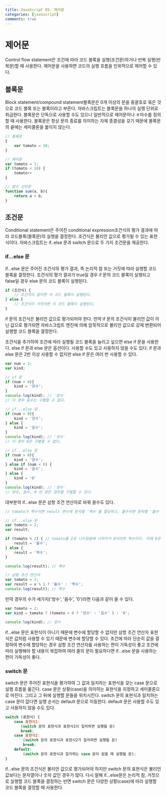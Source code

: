 ```yaml
---
title: JavaScript 05. 제어문
categories: [javascript]
comments: true
---
```


# 제어문

Control flow statement은 조건에 따라 코드 블록을 실행(조건문)하거나 반복 실행(반복문)할 때 사용한다. 제어문을 사용하면 코드의 실행 흐름을 인위적으로 제어할 수 있다.

## 블록문

Block statement/compound statement블록문은 0개 이상의 문을 중괄호로 묶은 것으로 코드 블록 또는 블록이라고 부른다. 자바스크립트는 블록문을 하나의 실행 단위로 취급한다. 블록문은 단독으로 사용할 수도 있으나 일반적으로 제어문이나 ㅎ마수를 정의할 때 사용한다. 블록문은 항상 문의 종료를 의미하는 자체 종결성을 갖기 때문에 블록문의 끝에는 세미콜론을 붙이지 않는다.


```javascript
// 블록문
{
    var tomato = 10;
}

// 제어문
var tomato = 1;
if (tomato < 10) {
    tomato++
}

// 함수 선언문
function sum(a, b){
    return a + b;
}
```

## 조건문

Conditional statement은 주어진 conditional expression조건식의 평가 결과에 따라 코드블록(블록문)의 실행을 결정한다. 조건식은 불리언 값으로 평가될 수 있는 표현식이다. 자바스크립트는 if..else 문과 switch 문으로 두 가지 조건문을 제공한다.

### if...else 문

if...else 문은 주어진 조건식의 평가 결과, 즉 논리적 참 또는 거짓에 따라 실행할 코드 블록을 결정한다. 조건식의 평가 결과가 true일 경우 if 문의 코드 블록이 실행되고 false일 경우 else 문의 코드 블록이 실행된다. 

```javascript
if (조건식) {
    // 조건식이 참이면 이 코드 블록이 실행된다.
} else {
    // 조건식이 거짓이면 이 코드 블록이 실행된다.
}
```

if 문의 조건식은 불리언 값으로 평가되어야 한다. 만약 if 문의 조건식이 불리언 값이 아닌 값으로 평가되면 자바스크립트 엔진에 의해 암묵적으로 불리언 값으로 강제 변환되어 실행할 코드 블록을 결정한다.

조건식을 추가하여 조건에 따라 실행될 코드 블록을 늘리고 싶으면 else if 문을 사용한다. else if 문과 else 문은 옵션이다. 사용할 수도 있고 사용하지 않을 수도 있다. if 문과 else 문은 2번 이상 사용할 수 없지만 else if 문은 여러 번 사용할 수 있다.

```javascript
var num = 2;
var kind;

// if 문
if (num > 0){
    kind = '양수';
} 
console.log(kind); // '양수'
// 이 경우 음수는 구별할 수 없다.

// if...else 문
if (num > 0){
    kind = '양수';
} else {
    kind = '음수';
}
console.log(kind); // '양수'
// 이 경우 0은 구별할 수 없다.

// if...else 문
if (num > 0){
    kind = '양수';
} else if (num < 0) {
    kind = '음수';
} else {
    kind = '0'
}
console.log(kind); // '양수'
// 양수, 음수, 0 인 모든 경우를 구별할 수 있다.
```

대부분의 if...else 문은 삼항 조건 연산자로 바꿔 쓸수도 있다.

```javascript
// tomato가 짝수이면 result 변수에 문자열 '짝수'를 할당하고, 홀수이면 문자열 '홀수'를 할당한다.

// if...else 문
var tomato = 2;
var result;

if (tomato % 2) { // tomato를 2로 나누었을때 나머지가 0이라면 짝수이다. 이때 0은 false로 암묵적 강제 변환된다.  
    result = '홀수';
} else {
    result = '짝수';
}

console.log(result); // 짝수

// 삼항 조건 연산자
var tomato = 2;
var result = x % 2 ? '홀수' : '짝수';
console.log(result); // 짝수
```

만약 경우의 수가 세가지('양수', '음수', '0')라면 다음과 같이 쓸 수 있다. 

```javascript
var tomato = 2;
var kind = tomato ? (tomato > 0 ? '양수' : '음수' ) : '0';

console.log(kind); // 양수
```

if...else 문은 표현식이 아니기 때문에 변수에 할당할 수 없지만 삼항 조건 연산자 표현식은 값처럼 사용할 수 있기 때문에 변수에 할당할 수 있다. 조건에 따라 단순히 값을 결정하여 변수에 할당하는 경우 삼항 조건 연산자를 사용하는 편이 가독성이 좋고 조건에 따라 실행해야 할 내용이 복잡하여 여러 줄의 문이 필요하다면 if...else 문을 사용하는 편이 가독성이 좋다.

### switch 문

switch 문은 주어진 표현식을 평가하여 그 값과 일치하는 표현식을 갖는 case 문으로 실행 흐름을 옮긴다. case 문은 상황(case)을 의미하는 표현식을 지정하고 세미콜론으로 마친다. 그리고 그 뒤에 실행할 문들을 위치시킨다. switch 문의 표현식과 일치하는 case 문이 없다면 실행 순서는 default 문으로 이동한다. default 문은 사용할 수도 있고 사용하지 않을 수도 있다.

```javascript 
switch (표현식) {
    case 표현식1:
       (switch 문의 표현식과 표현식1이 일치하면 실행될 문)
       break;
    case 표현식2:
        (switch 문의 표현식과 표현식2가 일치하면 실행될 문)
        break;
    default:
        (switch 문의 표현식과 일치하는 case 문이 없을 때 실행될 문);     
}
```

if...else 문의 조건식은 불리언 값으로 평가되어야 하지만 switch 문의 표현식은 불리언 값보다는 문자열이나 숫자 값인 경우가 많다. 다시 말해 if...else문은 논리적 참, 거짓으로 실행할 코드 블록을 결정하는 반면 switch 문은 다양한 상황(case)에 따라 실행할 코드 블록을 결정할 때 사용한다.

